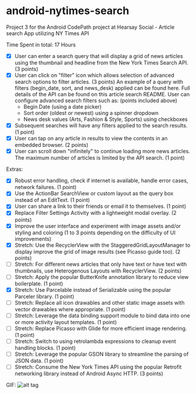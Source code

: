 # android-nytimes-search
Project 3 for the Android CodePath project at Hearsay Social - Article search App utilizing NY Times API

Time Spent in total: 17 Hours

- [x] User can enter a search query that will display a grid of news articles using the thumbnail and headline from the New York Times Search API. (3 points)
- [x] User can click on "filter" icon which allows selection of advanced search options to filter articles. (3 points)
    An example of a query with filters (begin_date, sort, and news_desk) applied can be found here. Full details of the API can be found on this article search README.
    User can configure advanced search filters such as: (points included above)
    - Begin Date (using a date picker)
    - Sort order (oldest or newest) using a spinner dropdown
    - News desk values (Arts, Fashion & Style, Sports) using checkboxes
- [x] Subsequent searches will have any filters applied to the search results. (1 point)
- [x] User can tap on any article in results to view the contents in an embedded browser. (2 points)
- [x] User can scroll down "infinitely" to continue loading more news articles. The maximum number of articles is limited by the API search. (1 point)

Extras:
- [x] Robust error handling, check if internet is available, handle error cases, network failures. (1 point)
- [x] Use the ActionBar SearchView or custom layout as the query box instead of an EditText. (1 point)
- [x] User can share a link to their friends or email it to themselves. (1 point)
- [x] Replace Filter Settings Activity with a lightweight modal overlay. (2 points)
- [x] Improve the user interface and experiment with image assets and/or styling and coloring (1 to 3 points depending on the difficulty of UI improvements)
- [x] Stretch: Use the RecyclerView with the StaggeredGridLayoutManager to display improve the grid of image results (see Picasso guide too). (2 points)
- [ ] Stretch: For different news articles that only have text or have text with thumbnails, use Heterogenous Layouts with RecyclerView. (2 points)
- [ ] Stretch: Apply the popular ButterKnife annotation library to reduce view boilerplate. (1 point)
- [x] Stretch: Use Parcelable instead of Serializable using the popular Parceler library. (1 point)
- [ ] Stretch: Replace all icon drawables and other static image assets with vector drawables where appropriate. (1 point)
- [ ] Stretch: Leverage the data binding support module to bind data into one or more activity layout templates. (1 point)
- [ ] Stretch: Replace Picasso with Glide for more efficient image rendering. (1 point)
- [ ] Stretch: Switch to using retrolambda expressions to cleanup event handling blocks. (1 point)
- [ ] Stretch: Leverage the popular GSON library to streamline the parsing of JSON data. (1 point)
- [ ] Stretch: Consume the New York Times API using the popular Retrofit networking library instead of Android Async HTTP. (3 points)

GIF:
![alt tag](https://raw.githubusercontent.com/droanr/android-nytimes-search/master/nytimessearch.gif)
